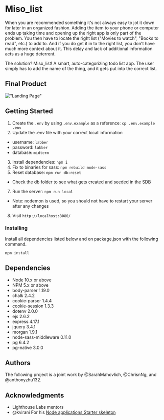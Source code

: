 # Miso_list

When you are recommended something it's not always easy to jot it down for later in an organized fashion. Adding the item to your phone or computer ends up taking time and opening up the right app is only part of the problem. You then have to locate the right list ("Movies to watch", "Books to read", etc.) to add to. And if you do get it in to the right list, you don't have much more context about it. This delay and lack of additional information acts as a huge deterrent.

The solution? Miso_list! A smart, auto-categorizing todo list app. The user simply has to add the name of the thing, and it gets put into the correct list.

## Final Product

!["Landing Page"](https://github.com/SarahMahovlich/miso_list/blob/master/public/images/miso_list_landing.png?raw=true)

## Getting Started

1. Create the `.env` by using `.env.example` as a reference: `cp .env.example .env`
2. Update the .env file with your correct local information 
  - username: `labber` 
  - password: `labber` 
  - database: `midterm`
3. Install dependencies: `npm i`
4. Fix to binaries for sass: `npm rebuild node-sass`
5. Reset database: `npm run db:reset`
  - Check the db folder to see what gets created and seeded in the SDB
7. Run the server: `npm run local`
  - Note: nodemon is used, so you should not have to restart your server after any changes
8. Visit `http://localhost:8080/`


### Installing

Install all dependencies listed below and on package.json with the following command.

```
npm install
```

## Dependencies

- Node 10.x or above
- NPM 5.x or above
- body-parser 1.19.0 
- chalk 2.4.2 
- cookie-parser 1.4.4 
- cookie-session 1.3.3 
- dotenv 2.0.0 
- ejs 2.6.2 
- express 4.17.1 
- jquery 3.4.1 
- morgan 1.9.1 
- node-sass-middleware 0.11.0 
- pg 6.4.2 
- pg-native 3.0.0 

## Authors

The following project is a joint work by @SarahMahovlich, @ChrisnNg, and @anthonyzhu132.

## Acknowledgments

* Lighthouse Labs mentors
* @kvirani For his [Node applications Starter skeleton](https://github.com/lighthouse-labs/node-skeleton)
